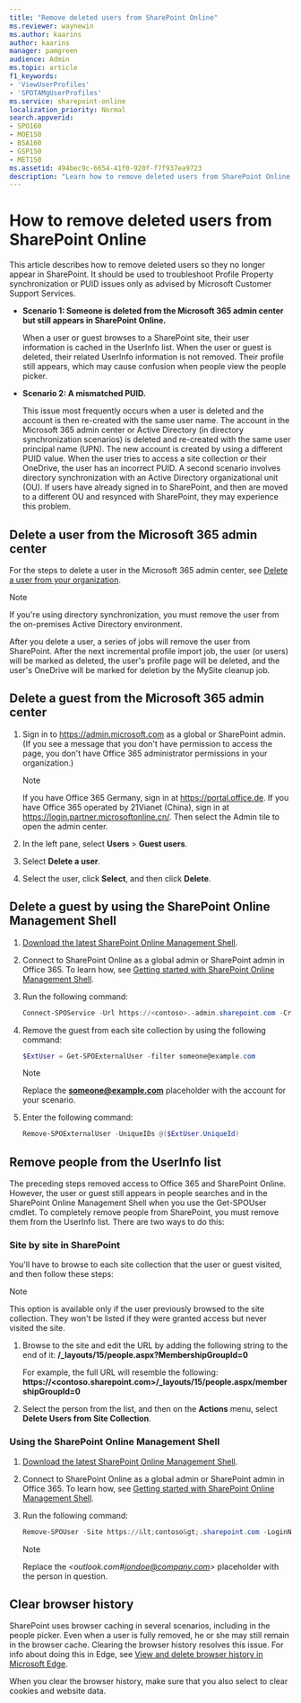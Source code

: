 ```yaml
---
title: "Remove deleted users from SharePoint Online"
ms.reviewer: waynewin
ms.author: kaarins
author: kaarins
manager: pamgreen
audience: Admin
ms.topic: article
f1_keywords:
- 'ViewUserProfiles'
- 'SPOTAMgUserProfiles'
ms.service: sharepoint-online
localization_priority: Normal
search.appverid:
- SPO160
- MOE150
- BSA160
- GSP150
- MET150
ms.assetid: 494bec9c-6654-41f0-920f-f7f937ea9723
description: "Learn how to remove deleted users from SharePoint Online in different scenarios."
---
```


# How to remove deleted users from SharePoint Online

This article describes how to remove deleted users so they no longer appear in SharePoint. It should be used to troubleshoot Profile Property synchronization or PUID issues only as advised by Microsoft Customer Support Services.

- **Scenario 1: Someone is deleted from the Microsoft 365 admin center but still appears in SharePoint Online.**
 
    When a user or guest browses to a SharePoint site, their user information is cached in the UserInfo list. When the user or guest is deleted, their related UserInfo information is not removed. Their profile still appears, which may cause confusion when people view the people picker.

- **Scenario 2: A mismatched PUID.**
 
    This issue most frequently occurs when a user is deleted and the account is then re-created with the same user name. The account in the Microsoft 365 admin center or Active Directory (in directory synchronization scenarios) is deleted and re-created with the same user principal name (UPN). The new account is created by using a different PUID value. When the user tries to access a site collection or their OneDrive, the user has an incorrect PUID. A second scenario involves directory synchronization with an Active Directory organizational unit (OU). If users have already signed in to SharePoint, and then are moved to a different OU and resynced with SharePoint, they may experience this problem.
 
## Delete a user from the Microsoft 365 admin center

For the steps to delete a user in the Microsoft 365 admin center, see [Delete a user from your organization](/office365/admin/add-users/delete-a-user).
 
> [!NOTE]
>   If you're using directory synchronization, you must remove the user from the on-premises Active Directory environment.

 After you delete a user, a series of jobs will remove the user from SharePoint. After the next incremental profile import job, the user (or users) will be marked as deleted, the user's profile page will be deleted, and the user's OneDrive will be marked for deletion by the MySite cleanup job.

## Delete a guest from the Microsoft 365 admin center

1. Sign in to https://admin.microsoft.com as a global or SharePoint admin. (If you see a message that you don't have permission to access the page, you don't have Office 365 administrator permissions in your organization.)
    
    > [!NOTE]
    > If you have Office 365 Germany, sign in at https://portal.office.de. If you have Office 365 operated by 21Vianet (China), sign in at https://login.partner.microsoftonline.cn/. Then select the Admin tile to open the admin center.  
    
2. In the left pane, select **Users** \> **Guest users**.

3. Select **Delete a user**.

4. Select the user, click **Select**, and then click **Delete**.
 
## Delete a guest by using the SharePoint Online Management Shell

1. [Download the latest SharePoint Online Management Shell](https://go.microsoft.com/fwlink/p/?LinkId=255251).
    
2. Connect to SharePoint Online as a global admin or SharePoint admin in Office 365. To learn how, see [Getting started with SharePoint Online Management Shell](/powershell/sharepoint/sharepoint-online/connect-sharepoint-online).
    
3. Run the following command:
 
   ```PowerShell
   Connect-SPOService -Url https://<contoso>.-admin.sharepoint.com -Credential $cred
   ```
4. Remove the guest from each site collection by using the following command:
 
   ```PowerShell
   $ExtUser = Get-SPOExternalUser -filter someone@example.com
   ```
   > [!NOTE]
   >  Replace the **someone@example.com** placeholder with the account for your scenario.

5. Enter the following command:
 
   ```PowerShell
   Remove-SPOExternalUser -UniqueIDs @($ExtUser.UniqueId)
    ```

## Remove people from the UserInfo list

The preceding steps removed access to Office 365 and SharePoint Online. However, the user or guest still appears in people searches and in the SharePoint Online Management Shell when you use the Get-SPOUser cmdlet. To completely remove people from SharePoint, you must remove them from the UserInfo list. There are two ways to do this:

### Site by site in SharePoint 

You'll have to browse to each site collection that the user or guest visited, and then follow these steps:
 
> [!NOTE]
>  This option is available only if the user previously browsed to the site collection. They won't be listed if they were granted access but never visited the site. 


1. Browse to the site and edit the URL by adding the following string to the end of it: **/_layouts/15/people.aspx?MembershipGroupId=0**
 
 	For example, the full URL will resemble the following: **https://&lt;contoso.sharepoint.com&gt;/_layouts/15/people.aspx/membershipGroupId=0**

2. Select the person from the list, and then on the **Actions** menu, select **Delete Users from Site Collection**.
 
### Using the SharePoint Online Management Shell

1. [Download the latest SharePoint Online Management Shell](https://go.microsoft.com/fwlink/p/?LinkId=255251).
    
2. Connect to SharePoint Online as a global admin or SharePoint admin in Office 365. To learn how, see [Getting started with SharePoint Online Management Shell](/powershell/sharepoint/sharepoint-online/connect-sharepoint-online).
    
3. Run the following command:

   ```PowerShell
   Remove-SPOUser -Site https://&lt;contoso&gt;.sharepoint.com -LoginName outlook.com#jondoe@company.com
   ```
   > [!NOTE]
   >  Replace the _\<outlook.com#jondoe@company.com\>_ placeholder with the person in question.  

## Clear browser history

SharePoint uses browser caching in several scenarios, including in the people picker. Even when a user is fully removed, he or she may still remain in the browser cache. Clearing the browser history resolves this issue. For info about doing this in Edge, see [View and delete browser history in Microsoft Edge](https://support.microsoft.com/help/10607/microsoft-edge-view-delete-browser-history).

When you clear the browser history, make sure that you also select to clear cookies and website data.




